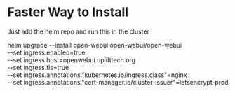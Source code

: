 # Faster Way to Install
Just add the helm repo and run this in the cluster

helm upgrade --install open-webui open-webui/open-webui \
  --set ingress.enabled=true \
  --set ingress.host=openwebui.uplifttech.org \
  --set ingress.tls=true \
  --set ingress.annotations."kubernetes\.io/ingress\.class"=nginx \
  --set ingress.annotations."cert-manager\.io/cluster-issuer"=letsencrypt-prod
